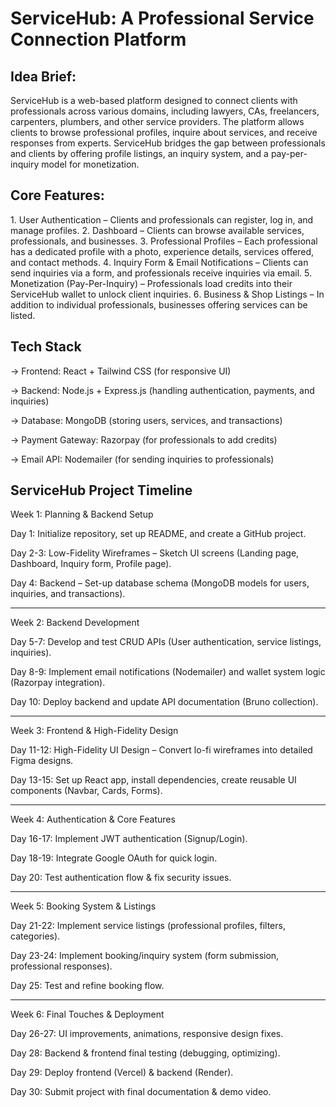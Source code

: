 # ServiceHub: A Professional Service 	Connection Platform


## Idea Brief:
ServiceHub is a web-based platform designed to connect clients with professionals across various domains, including lawyers, CAs, freelancers, carpenters, plumbers, and other service providers. The platform allows clients to browse professional profiles, inquire about services, and receive responses from experts.
ServiceHub bridges the gap between professionals and clients by offering profile listings, an inquiry system, and a pay-per-inquiry model for monetization.

## Core Features:
1️. User Authentication – Clients and professionals can register, log in, and manage profiles.
2️. Dashboard – Clients can browse available services, professionals, and businesses.
3️. Professional Profiles – Each professional has a dedicated profile with a photo, experience details, services offered, and contact methods.
4️. Inquiry Form & Email Notifications – Clients can send inquiries via a form, and professionals receive inquiries via email.
5️. Monetization (Pay-Per-Inquiry) – Professionals load credits into their ServiceHub wallet to unlock client inquiries.
6️. Business & Shop Listings – In addition to individual professionals, businesses offering services can be listed.



## Tech Stack
-> Frontend: React + Tailwind CSS (for responsive UI)

-> Backend: Node.js + Express.js (handling authentication, payments, and inquiries)

-> Database: MongoDB (storing users, services, and transactions)

-> Payment Gateway: Razorpay (for professionals to add credits)

-> Email API: Nodemailer (for sending inquiries to professionals)

## ServiceHub Project Timeline
Week 1: Planning & Backend Setup

 Day 1: Initialize repository, set up README, and create a GitHub project.
 
 Day 2-3: Low-Fidelity Wireframes – Sketch UI screens (Landing page, Dashboard, Inquiry form, Profile page).
 
 Day 4: Backend – Set-up database schema (MongoDB models for users, inquiries, and transactions).

---

Week 2: Backend Development

 Day 5-7: Develop and test CRUD APIs (User authentication, service listings, inquiries).
 
 Day 8-9: Implement email notifications (Nodemailer) and wallet system logic (Razorpay integration).
 
 Day 10: Deploy backend and update API documentation (Bruno collection).

 ---

Week 3: Frontend & High-Fidelity Design

 Day 11-12: High-Fidelity UI Design – Convert lo-fi wireframes into detailed Figma designs.
 
 Day 13-15: Set up React app, install dependencies, create reusable UI components (Navbar, Cards, Forms).

---

Week 4: Authentication & Core Features

 Day 16-17: Implement JWT authentication (Signup/Login).
 
 Day 18-19: Integrate Google OAuth for quick login.
 
 Day 20: Test authentication flow & fix security issues.

---

Week 5: Booking System & Listings

 Day 21-22: Implement service listings (professional profiles, filters, categories).
 
 Day 23-24: Implement booking/inquiry system (form submission, professional responses).
 
 Day 25: Test and refine booking flow.

---

Week 6: Final Touches & Deployment

 Day 26-27: UI improvements, animations, responsive design fixes.
 
 Day 28: Backend & frontend final testing (debugging, optimizing).
 
 Day 29: Deploy frontend (Vercel) & backend (Render).
 
 Day 30: Submit project with final documentation & demo video.


